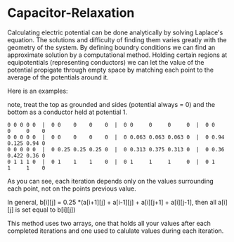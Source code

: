 # Capacitor-Relaxation

  Calculating electric potential can be done analytically by solving Laplace's equation. The solutions and difficulty of finding them varies greatly with the geometry of the system. By defining boundry conditions we can find an approximate solution by a computational method. Holding certain regions at equipotentials (representing conductors) we can let the value of the potential propigate through empty space by matching each point to the average of the potentials around it.
  
  Here is an examples:
  
  note, treat the top as grounded and sides (potential always = 0) and the bottom as a conductor held at potential 1.
  
    0 0 0 0 0  |  0 0    0    0    0  |  0 0     0     0     0  |  0 0    0     0    0
    0 0 0 0 0  |  0 0    0    0    0  |  0 0.063 0.063 0.063 0  |  0 0.94 0.125 0.94 0 
    0 0 0 0 0  |  0 0.25 0.25 0.25 0  |  0 0.313 0.375 0.313 0  |  0 0.36 0.422 0.36 0
    0 1 1 1 0  |  0 1    1    1    0  |  0 1     1     1     0  |  0 1    1     1    0 
    

As you can see, each iteration depends only on the values surrounding each point, not on the points previous value.

In general,  b[i][j] = 0.25 *(a[i+1][j] + a[i-1][j] + a[i][j+1] + a[i][j-1], then all a[i][j] is set equal to b[i][j])

This method uses two arrays, one that holds all your values after each completed iterations and one used to calulate values during each iteration.
